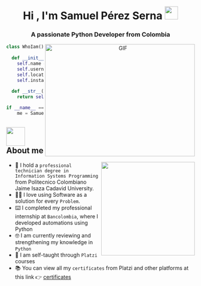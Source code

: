 <h1 align="center"><b>Hi , I'm Samuel Pérez Serna </b><img src="https://media.giphy.com/media/hvRJCLFzcasrR4ia7z/giphy.gif" width="35"></h1>

<h3 align="center">A passionate Python Developer from Colombia</h3>

<a target="_blank" align="center">
  <img align="right" top="500" height="300" width="400" alt="GIF" src="https://media1.giphy.com/media/v1.Y2lkPTc5MGI3NjExYnN0MGhkZjg4eDhqdDN6bWdieG1pNjgzejc2eng4NTkyZ2IxN3dmaSZlcD12MV9pbnRlcm5hbF9naWZfYnlfaWQmY3Q9Zw/78XCFBGOlS6keY1Bil/giphy.gif">
</a>

```python
class WhoIam():
    
  def __init__(self):
    self.name = "Samuel Pérez Serna";
    self.username = "SamuelPerezCO";
    self.location = "Antioquia, Colombia";
    self.instagram = "@unp_soft";
  
  def __str__(self):
    return self.name

if __name__ == '__main__':
    me = SamuelPerezCO()
```

## <picture><img src = "https://github.com/7oSkaaa/7oSkaaa/blob/main/Images/about_me.gif?raw=true" width = 50px></picture> About me
<picture> <img align="right" src="https://media0.giphy.com/media/v1.Y2lkPTc5MGI3NjExNW85dXJhdmQyZ2k1eGk3aDlvdXNtanhzcWJoaXpyaDdqZ2h2bWw3dSZlcD12MV9pbnRlcm5hbF9naWZfYnlfaWQmY3Q9Zw/NaDfUq0PoLm7UAtUu1/giphy.gif" width = 250px></picture>
- 🏫 I hold a `professional technician degree in Information Systems Programming` from Politecnico Colombiano Jaime Isaza Cadavid University.
- 👨‍💻 I love using Software as a solution for every `Problem`.
- ⌨️ I completed my professional internship at `Bancolombia`, where I developed automations using Python
- 🤓 I am currently reviewing and strengthening my knowledge in `Python`
- 📝 I am self-taught through `Platzi` courses
- 📚 You can view all my `certificates` from Platzi and other platforms at this link 👉 [certificates](https://github.com/SamuelPerezCO/Certificaciones)


